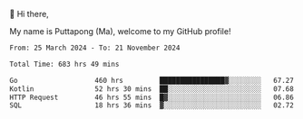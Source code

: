 👋 Hi there,

My name is Puttapong (Ma), welcome to my GitHub profile!

<!--START_SECTION:waka-->

```txt
From: 25 March 2024 - To: 21 November 2024

Total Time: 683 hrs 49 mins

Go                   460 hrs         ████████████████▓░░░░░░░░   67.27 %
Kotlin               52 hrs 30 mins  ██░░░░░░░░░░░░░░░░░░░░░░░   07.68 %
HTTP Request         46 hrs 55 mins  █▓░░░░░░░░░░░░░░░░░░░░░░░   06.86 %
SQL                  18 hrs 36 mins  ▓░░░░░░░░░░░░░░░░░░░░░░░░   02.72 %
```

<!--END_SECTION:waka-->

